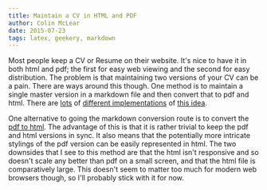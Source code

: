 ```yaml
---
title: Maintain a CV in HTML and PDF
author: Colin McLear
date: 2015-07-23
tags: latex, geekery, markdown
---
```


Most people keep a CV or Resume on their website. It's nice to have it in
both html and pdf; the first for easy web viewing and the second for easy
distribution. The problem is that maintaining two versions of your CV can be a
pain. There are ways around this though. One method is to maintain a single
master version in a markdown file and then convert that to pdf and html. There
are [lots](http://mszep.github.io/pandoc_resume/) of [different
implementations](https://github.com/there4/markdown-resume) of [this
idea](http://barraq.github.io/pandoc-moderncv/).  

One alternative to going the markdown conversion route is to convert the [pdf
to html](http://coolwanglu.github.io/pdf2htmlEX/). The advantage of this is
that it is rather trivial to keep the pdf and html versions in sync. It also
means that the potentially more intricate stylings of the pdf version can be
easily represented in html. The two downsides that I see to this method are that
the html isn't responsive and so doesn't scale any better than pdf on a small
screen, and that the html file is comparatively large. This doesn't seem to
matter too much for modern web browsers though, so I'll probably stick with it
for now. 


